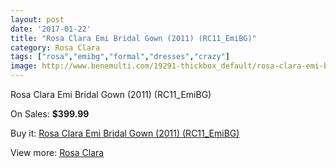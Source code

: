 ```yaml
---
layout: post
date: '2017-01-22'
title: "Rosa Clara Emi Bridal Gown (2011) (RC11_EmiBG)"
category: Rosa Clara
tags: ["rosa","emibg","formal","dresses","crazy"]
image: http://www.benemulti.com/19291-thickbox_default/rosa-clara-emi-bridal-gown-2011-rc11emibg.jpg
---
```

Rosa Clara Emi Bridal Gown (2011) (RC11_EmiBG)

On Sales: **$399.99**
<a href="https://www.benemulti.com/en/rosa-clara/7297-rosa-clara-emi-bridal-gown-2011-rc11emibg.html"><amp-img layout="responsive" width="600" height="600" src="//www.benemulti.com/19291-thickbox_default/rosa-clara-emi-bridal-gown-2011-rc11emibg.jpg" alt="Rosa Clara Emi Bridal Gown (2011) (RC11_EmiBG) 0" /></a>
<a href="https://www.benemulti.com/en/rosa-clara/7297-rosa-clara-emi-bridal-gown-2011-rc11emibg.html"><amp-img layout="responsive" width="600" height="600" src="//www.benemulti.com/19293-thickbox_default/rosa-clara-emi-bridal-gown-2011-rc11emibg.jpg" alt="Rosa Clara Emi Bridal Gown (2011) (RC11_EmiBG) 1" /></a>
<a href="https://www.benemulti.com/en/rosa-clara/7297-rosa-clara-emi-bridal-gown-2011-rc11emibg.html"><amp-img layout="responsive" width="600" height="600" src="//www.benemulti.com/19292-thickbox_default/rosa-clara-emi-bridal-gown-2011-rc11emibg.jpg" alt="Rosa Clara Emi Bridal Gown (2011) (RC11_EmiBG) 2" /></a>

Buy it: [Rosa Clara Emi Bridal Gown (2011) (RC11_EmiBG)](https://www.benemulti.com/en/rosa-clara/7297-rosa-clara-emi-bridal-gown-2011-rc11emibg.html "Rosa Clara Emi Bridal Gown (2011) (RC11_EmiBG)")

View more: [Rosa Clara](https://www.benemulti.com/en/60-rosa-clara "Rosa Clara")